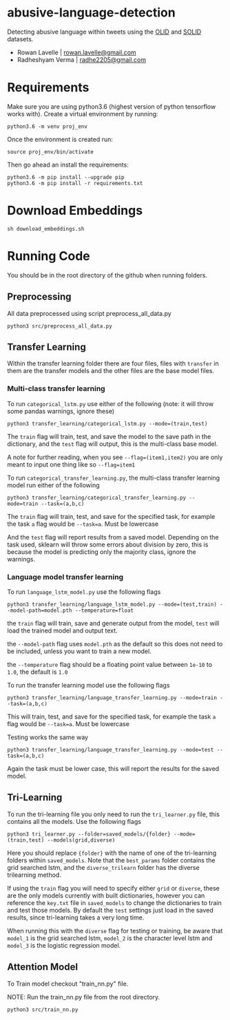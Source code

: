 # abusive-language-detection
Detecting abusive language within tweets using the [OLID](https://sites.google.com/site/offensevalsharedtask/olid) and [SOLID](https://sites.google.com/site/offensevalsharedtask/solid) datasets.

- Rowan Lavelle | <rowan.lavelle@gmail.com>
- Radheshyam Verma | <radhe2205@gmail.com>

# Requirements

Make sure you are using python3.6 (highest version of python tensorflow works with). Create a virtual environment by running:

```
python3.6 -m venv proj_env
```

Once the environment is created run:

```
source proj_env/bin/activate
```

Then go ahead an install the requirements:

```
python3.6 -m pip install --upgrade pip
python3.6 -m pip install -r requirements.txt
```

# Download Embeddings
```
sh download_embeddings.sh
```

# Running Code
You should be in the root directory of the github when running folders.

## Preprocessing
All data preprocessed using script preprocess_all_data.py

```
python3 src/preprocess_all_data.py
```

## Transfer Learning
Within the transfer learning folder there are four files, files with `transfer` in them are the transfer models and the other files are the base model files.


### Multi-class transfer learning
To run `categorical_lstm.py` use either of the following (note: it will throw some pandas warnings, ignore these)
```
python3 transfer_learning/categorical_lstm.py --mode=(train,test)
```
The `train` flag will train, test, and save the model to the save path in the dictionary, and the `test` flag will output, this is the multi-class base model.

A note for further reading, when you see `--flag=(item1,item2)` you are only meant to input one thing like so `--flag=item1`

To run `categorical_transfer_learning.py`, the multi-class transfer learning model run either of the following
```
python3 transfer_learning/categorical_transfer_learning.py --mode=train --task=(a,b,c)
```
The `train` flag will train, test, and save for the specified task, for example the task `a` flag would be `--task=a`. Must be lowercase

And the `test` flag will report results from a saved model. Depending on the task used, sklearn will throw some errors about division by zero, this is because the model is predicting only the majority class, ignore the warnings.


### Language model transfer learning
To run `language_lstm_model.py` use the following flags
```
python3 transfer_learning/language_lstm_model.py --mode=(test,train) --model-path=model.pth --temperature=float
```
the `train` flag will train, save and generate output from the model, `test` will load the trained model and output text.

the `--model-path` flag uses `model.pth` as the default so this does not need to be included, unless you want to train a new model. 

the `--temperature` flag should be a floating point value between `1e-10` to `1.0`, the default is `1.0`

To run the transfer learning model use the following flags
```
python3 transfer_learning/language_transfer_learning.py --mode=train --task=(a,b,c)
```
This will train, test, and save for the specified task, for example the task `a` flag would be `--task=a`. Must be lowercase

Testing works the same way
```
python3 transfer_learning/language_transfer_learning.py --mode=test --task=(a,b,c)
```
Again the task must be lower case, this will report the results for the saved model.


## Tri-Learning
To run the tri-learning file you only need to run the `tri_learner.py` file, this contains all the models. Use the following flags
```
python3 tri_learner.py --folder=saved_models/{folder} --mode=(train,test) --models(grid,diverse)
```

Here you should replace `{folder}` with the name of one of the tri-learning folders within `saved_models`. Note that the `best_params` folder contains the grid searched lstm, and the `diverse_trilearn` folder has the diverse trilearning method.

If using the `train` flag you will need to specify either `grid` or `diverse`, these are the only models currently with built dictionaries, however you can reference the `key.txt` file in `saved_models` to change the dictionaries to train and test those models. By default the `test` settings just load in the saved results, since tri-learning takes a very long time. 

When running this with the `diverse` flag for testing or training, be aware that `model_1` is the grid searched lstm, `model_2` is the character level lstm and `model_3` is the logistic regression model.


## Attention Model
To Train model checkout "train_nn.py" file.

NOTE: Run the train_nn.py file from the root directory.
```
python3 src/train_nn.py
```
